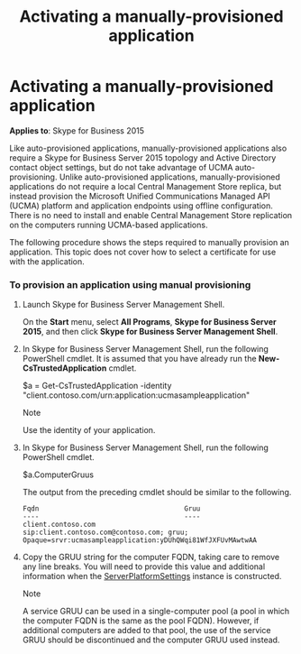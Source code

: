 ﻿---
title: Activating a manually-provisioned application
TOCTitle: Activating a manually-provisioned application
ms:assetid: 26903c64-1b34-4473-9d9e-67070655890c
ms:mtpsurl: https://msdn.microsoft.com/en-us/library/Dn466122(v=office.16)
ms:contentKeyID: 65240052
ms.date: 07/27/2015
mtps_version: v=office.16
---

# Activating a manually-provisioned application


**Applies to**: Skype for Business 2015

Like auto-provisioned applications, manually-provisioned applications also require a Skype for Business Server 2015 topology and Active Directory contact object settings, but do not take advantage of UCMA auto-provisioning. Unlike auto-provisioned applications, manually-provisioned applications do not require a local Central Management Store replica, but instead provision the Microsoft Unified Communications Managed API (UCMA) platform and application endpoints using offline configuration. There is no need to install and enable Central Management Store replication on the computers running UCMA-based applications.

The following procedure shows the steps required to manually provision an application. This topic does not cover how to select a certificate for use with the application.

### To provision an application using manual provisioning

1.  Launch Skype for Business Server Management Shell.
    
    On the **Start** menu, select **All Programs**, **Skype for Business Server 2015**, and then click **Skype for Business Server Management Shell**.

2.  In Skype for Business Server Management Shell, run the following PowerShell cmdlet. It is assumed that you have already run the **New-CsTrustedApplication** cmdlet.
    
    $a = Get-CsTrustedApplication -identity "client.contoso.com/urn:application:ucmasampleapplication"
    

    > [!NOTE]
    > <P>Use the identity of your application.</P>



3.  In Skype for Business Server Management Shell, run the following PowerShell cmdlet.
    
    $a.ComputerGruus
    
    The output from the preceding cmdlet should be similar to the following.
    
        Fqdn                                    Gruu
        ----                                    ----
        client.contoso.com                      sip:client.contoso.com@contoso.com; gruu; Opaque=srvr:ucmasampleapplication:yDUhQWqi81WfJXFUvMAwtwAA

4.  Copy the GRUU string for the computer FQDN, taking care to remove any line breaks. You will need to provide this value and additional information when the [ServerPlatformSettings](https://msdn.microsoft.com/en-us/library/hh382156\(v=office.16\)) instance is constructed.
    

    > [!NOTE]
    > <P>A service GRUU can be used in a single-computer pool (a pool in which the computer FQDN is the same as the pool FQDN). However, if additional computers are added to that pool, the use of the service GRUU should be discontinued and the computer GRUU used instead.</P>


